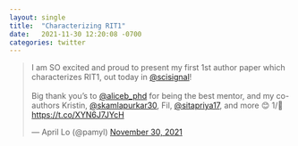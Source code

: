 ```yaml
---
layout: single
title:  "Characterizing RIT1"
date:   2021-11-30 12:20:08 -0700
categories: twitter
---
```


<blockquote class="twitter-tweet"><p lang="en" dir="ltr">I am SO excited and proud to present my first 1st author paper which characterizes RIT1, out today in <a href="https://twitter.com/scisignal?ref_src=twsrc%5Etfw">@scisignal</a>!<br><br>Big thank you’s to <a href="https://twitter.com/aliceb_phd?ref_src=twsrc%5Etfw">@aliceb_phd</a> for being the best mentor, and my co-authors Kristin, <a href="https://twitter.com/skamlapurkar30?ref_src=twsrc%5Etfw">@skamlapurkar30</a>, Fil, <a href="https://twitter.com/sitapriya17?ref_src=twsrc%5Etfw">@sitapriya17</a>, and more 😊 1/🧵<a href="https://t.co/XYN6J7JYcH">https://t.co/XYN6J7JYcH</a></p>&mdash; April Lo (@pamyl) <a href="https://twitter.com/pamyl/status/1465770785398685697?ref_src=twsrc%5Etfw">November 30, 2021</a></blockquote> <script async src="https://platform.twitter.com/widgets.js" charset="utf-8"></script> 